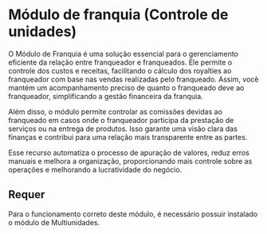 # Módulo de franquia (Controle de unidades)

O Módulo de Franquia é uma solução essencial para o gerenciamento eficiente da relação entre franqueador e franqueados. Ele permite o controle dos custos e receitas, facilitando o cálculo dos royalties ao franqueador com base nas vendas realizadas pelo franqueado. Assim, você mantém um acompanhamento preciso de quanto o franqueado deve ao franqueador, simplificando a gestão financeira da franquia.

Além disso, o módulo permite controlar as comissões devidas ao franqueado em casos onde o franqueador participa da prestação de serviços ou na entrega de produtos. Isso garante uma visão clara das finanças e contribui para uma relação mais transparente entre as partes.

Esse recurso automatiza o processo de apuração de valores, reduz erros manuais e melhora a organização, proporcionando mais controle sobre as operações e melhorando a lucratividade do negócio.

## Requer

Para o funcionamento correto deste módulo, é necessário possuir instalado o módulo de Multiunidades.